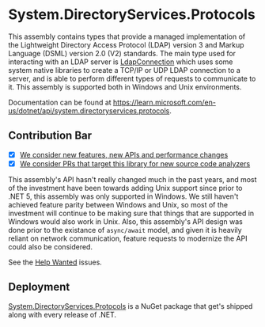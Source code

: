 # System.DirectoryServices.Protocols
This assembly contains types that provide a managed implementation of the Lightweight Directory Access Protocol (LDAP) version 3 and Markup Language (DSML) version 2.0 (V2) standards. The main type used for interacting with an LDAP server is [LdapConnection](https://learn.microsoft.com/en-us/dotnet/api/system.directoryservices.protocols.ldapconnection) which uses some system native libraries to create a TCP/IP or UDP LDAP connection to a server, and is able to perform different types of requests to communicate to it. This assembly is supported both in Windows and Unix environments.

Documentation can be found at https://learn.microsoft.com/en-us/dotnet/api/system.directoryservices.protocols.

## Contribution Bar
- [x] [We consider new features, new APIs and performance changes](../../libraries/README.md#primary-bar)
- [x] [We consider PRs that target this library for new source code analyzers](../../libraries/README.md#secondary-bars)

This assembly's API hasn't really changed much in the past years, and most of the investment have been towards adding Unix support since prior to .NET 5, this assembly was only supported in Windows. We still haven't achieved feature parity between Windows and Unix, so most of the investment will continue to be making sure that things that are supported in Windows would also work in Unix. Also, this assembly's API design was done prior to the existance of `async/await` model, and given it is heavily reliant on network communication, feature requests to modernize the API could also be considered.

See the [Help Wanted](https://github.com/dotnet/runtime/issues?q=is%3Aissue+is%3Aopen+label%3A%22help+wanted%22+label%3Aarea-System.DirectoryServices) issues.

## Deployment
[System.DirectoryServices.Protocols](https://www.nuget.org/packages/System.DirectoryServices.Protocols) is a NuGet package that get's shipped along with every release of .NET.
